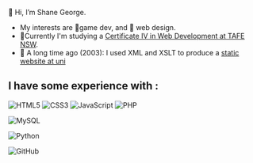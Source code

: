 👋 Hi, I’m Shane George.
- My interests are 👾game dev, and 💾 web design.
- 🏫Currently I'm studying a [Certificate IV in Web Development at TAFE NSW](https://www.tafensw.edu.au/course-areas/information-and-communication-technology/courses/certificate-iv-in-information-technology-web-development--ICT40120-08).
- 🦕 A long time ago (2003): I used XML and XSLT to produce a [static website at uni](https://web.archive.org/web/20030714023733/http://yallara.cs.rmit.edu.au/~shgeorge/about/index.html)

## I have some experience with : #
![HTML5](https://img.shields.io/badge/html5-%23E34F26.svg?style=for-the-badge&logo=html5&logoColor=white)
![CSS3](https://img.shields.io/badge/css3-%231572B6.svg?style=for-the-badge&logo=css3&logoColor=white)
![JavaScript](https://img.shields.io/badge/javascript-%23323330.svg?style=for-the-badge&logo=javascript&logoColor=%23F7DF1E)
![PHP](https://img.shields.io/badge/php-%23777BB4.svg?style=for-the-badge&logo=php&logoColor=white)

![MySQL](https://img.shields.io/badge/mysql-%2300f.svg?style=for-the-badge&logo=mysql&logoColor=white)

![Python](https://img.shields.io/badge/python-3670A0?style=for-the-badge&logo=python&logoColor=ffdd54)

![GitHub](https://img.shields.io/badge/github-%23121011.svg?style=for-the-badge&logo=github&logoColor=white)


<!--
![VS Code](https://img.shields.io/badge/Visual%20Studio%20Code-0078d7.svg?style=for-the-badge&logo=visual-studio-code&logoColor=white)
![React](https://img.shields.io/badge/react-%2320232a.svg?style=for-the-badge&logo=react&logoColor=%2361DAFB)
![Bulma](https://img.shields.io/badge/bulma-00D0B1?style=for-the-badge&logo=bulma&logoColor=white)
![Itch.io](https://img.shields.io/badge/Itch-%23FF0B34.svg?style=for-the-badge&logo=Itch.io&logoColor=white)
-->
